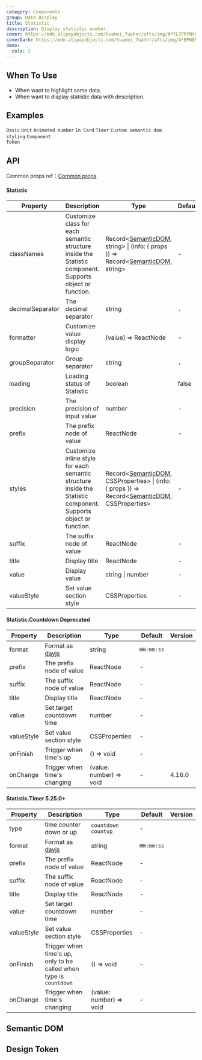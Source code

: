 ```yaml
---
category: Components
group: Data Display
title: Statistic
description: Display statistic number.
cover: https://mdn.alipayobjects.com/huamei_7uahnr/afts/img/A*YL7PRYNtH-4AAAAAAAAAAAAADrJ8AQ/original
coverDark: https://mdn.alipayobjects.com/huamei_7uahnr/afts/img/A*BPWDRbSYxJ4AAAAAAAAAAAAADrJ8AQ/original
demo:
  cols: 2
---
```


## When To Use

- When want to highlight some data.
- When want to display statistic data with description.

## Examples

<!-- prettier-ignore -->
<code src="./demo/basic.tsx">Basic</code>
<code src="./demo/unit.tsx">Unit</code>
<code src="./demo/animated.tsx">Animated number</code>
<code src="./demo/card.tsx" background="grey">In Card</code>
<code src="./demo/timer.tsx" version="5.25.0">Timer</code>
<code src="./demo/style-class.tsx" version="6.0.0">Custom semantic dom styling</code>
<code src="./demo/component-token.tsx" debug>Component Token</code>

## API

Common props ref：[Common props](/docs/react/common-props)

#### Statistic

| Property | Description | Type | Default | Version |
| --- | --- | --- | --- | --- |
| classNames | Customize class for each semantic structure inside the Statistic component. Supports object or function. | Record<[SemanticDOM](#semantic-dom), string> \| (info: { props }) => Record<[SemanticDOM](#semantic-dom), string> | - |  |
| decimalSeparator | The decimal separator | string | `.` |  |
| formatter | Customize value display logic | (value) => ReactNode | - |  |
| groupSeparator | Group separator | string | `,` |  |
| loading | Loading status of Statistic | boolean | false | 4.8.0 |
| precision | The precision of input value | number | - |  |
| prefix | The prefix node of value | ReactNode | - |  |
| styles | Customize inline style for each semantic structure inside the Statistic component. Supports object or function. | Record<[SemanticDOM](#semantic-dom), CSSProperties> \| (info: { props }) => Record<[SemanticDOM](#semantic-dom), CSSProperties> | - |  |
| suffix | The suffix node of value | ReactNode | - |  |
| title | Display title | ReactNode | - |  |
| value | Display value | string \| number | - |  |
| valueStyle | Set value section style | CSSProperties | - |  |

#### Statistic.Countdown <Badge type="error">Deprecated</Badge>

<Antd component="Alert" title="When using version >= 5.25.0, Please use Statistic.Timer instead." type="warning" banner="true"></Antd>

<!-- prettier-ignore -->
| Property | Description | Type | Default | Version |
| --- | --- | --- | --- | --- |
| format | Format as [dayjs](https://day.js.org/) | string | `HH:mm:ss` |  |
| prefix | The prefix node of value | ReactNode | - |  |
| suffix | The suffix node of value | ReactNode | - |  |
| title | Display title | ReactNode | - |  |
| value | Set target countdown time | number | - |  |
| valueStyle | Set value section style | CSSProperties | - |  |
| onFinish | Trigger when time's up | () => void | - |  |
| onChange | Trigger when time's changing | (value: number) => void | - | 4.16.0 |

#### Statistic.Timer <Badge>5.25.0+</Badge>

| Property | Description | Type | Default | Version |
| --- | --- | --- | --- | --- |
| type | time counter down or up | `countdown` `countup` | - |  |
| format | Format as [dayjs](https://day.js.org/) | string | `HH:mm:ss` |  |
| prefix | The prefix node of value | ReactNode | - |  |
| suffix | The suffix node of value | ReactNode | - |  |
| title | Display title | ReactNode | - |  |
| value | Set target countdown time | number | - |  |
| valueStyle | Set value section style | CSSProperties | - |  |
| onFinish | Trigger when time's up, only to be called when type is `countdown` | () => void | - |  |
| onChange | Trigger when time's changing | (value: number) => void | - |  |

## Semantic DOM

<code src="./demo/_semantic.tsx" simplify="true"></code>

## Design Token

<ComponentTokenTable component="Statistic"></ComponentTokenTable>
